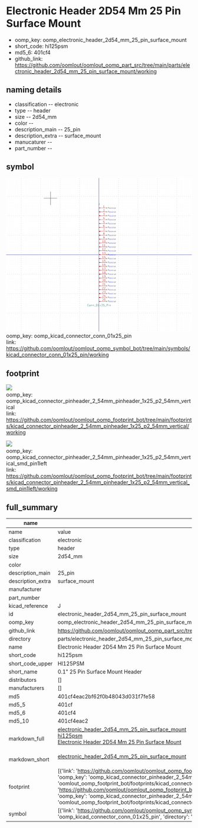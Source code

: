 # Electronic Header 2D54 Mm 25 Pin Surface Mount

  
* oomp_key: oomp_electronic_header_2d54_mm_25_pin_surface_mount 
* short_code: hi125psm
* md5_6: 401cf4  
* github_link: https://github.com/oomlout/oomlout_oomp_part_src/tree/main/parts/electronic_header_2d54_mm_25_pin_surface_mount/working  
## naming details
* classification -- electronic
* type -- header
* size -- 2d54_mm
* color -- 
* description_main -- 25_pin
* description_extra -- surface_mount
* manucaturer -- 
* part_number -- 



## symbol

![](symbol/0/working/working_600.png)  
oomp_key: oomp_kicad_connector_conn_01x25_pin  
link: https://github.com/oomlout/oomlout_oomp_symbol_bot/tree/main/symbols/kicad_connector_conn_01x25_pin/working  

## footprint

![](footprint/0/working/working_600.png)  
oomp_key: oomp_kicad_connector_pinheader_2_54mm_pinheader_1x25_p2_54mm_vertical  
link: https://github.com/oomlout/oomlout_oomp_footprint_bot/tree/main/footprints/kicad_connector_pinheader_2_54mm_pinheader_1x25_p2_54mm_vertical/working  

![](footprint/0/working/working_600.png)  
oomp_key: oomp_kicad_connector_pinheader_2_54mm_pinheader_1x25_p2_54mm_vertical_smd_pin1left  
link: https://github.com/oomlout/oomlout_oomp_footprint_bot/tree/main/footprints/kicad_connector_pinheader_2_54mm_pinheader_1x25_p2_54mm_vertical_smd_pin1left/working  

## full_summary
| name | value | 
| --- | --- | 
| name | value | 
| classification | electronic | 
| type | header | 
| size | 2d54_mm | 
| color |  | 
| description_main | 25_pin | 
| description_extra | surface_mount | 
| manufacturer |  | 
| part_number |  | 
| kicad_reference | J | 
| id | electronic_header_2d54_mm_25_pin_surface_mount | 
| oomp_key | oomp_electronic_header_2d54_mm_25_pin_surface_mount | 
| github_link | https://github.com/oomlout/oomlout_oomp_part_src/tree/main/parts/electronic_header_2d54_mm_25_pin_surface_mount/working | 
| directory | parts/electronic_header_2d54_mm_25_pin_surface_mount | 
| name | Electronic Header 2D54 Mm 25 Pin Surface Mount | 
| short_code | hi125psm | 
| short_code_upper | HI125PSM | 
| short_name | 0.1" 25 Pin Surface Mount Header | 
| distributors | [] | 
| manufacturers | [] | 
| md5 | 401cf4eac2bf62f0b48043d031f7fe58 | 
| md5_5 | 401cf | 
| md5_6 | 401cf4 | 
| md5_10 | 401cf4eac2 | 
| markdown_full | [electronic_header_2d54_mm_25_pin_surface_mount](https://github.com/oomlout/oomlout_oomp_part_src/tree/main/parts/electronic_header_2d54_mm_25_pin_surface_mount/working)<br>[hi125psm](https://github.com/oomlout/oomlout_oomp_part_src/tree/main/parts/electronic_header_2d54_mm_25_pin_surface_mount/working)<br>[Electronic Header 2D54 Mm 25 Pin Surface Mount](https://github.com/oomlout/oomlout_oomp_part_src/tree/main/parts/electronic_header_2d54_mm_25_pin_surface_mount/working)<br><br> | 
| markdown_short | [electronic_header_2d54_mm_25_pin_surface_mount](https://github.com/oomlout/oomlout_oomp_part_src/tree/main/parts/electronic_header_2d54_mm_25_pin_surface_mount/working)<br><br> | 
| footprint | [{'link': 'https://github.com/oomlout/oomlout_oomp_footprint_bot/tree/main/foootprntss/kicad_connector_pinheader_2_54mm_pinheader_1x25_p2_54mm_vertical', 'oomp_key': 'oomp_kicad_connector_pinheader_2_54mm_pinheader_1x25_p2_54mm_vertical', 'directory': 'oomlout_oomp_footprint_bot/footprints/kicad_connector_pinheader_2_54mm_pinheader_1x25_p2_54mm_vertical//working/working.kicad_mod'}, {'link': 'https://github.com/oomlout/oomlout_oomp_footprint_bot/tree/main/foootprntss/kicad_connector_pinheader_2_54mm_pinheader_1x25_p2_54mm_vertical_smd_pin1left', 'oomp_key': 'oomp_kicad_connector_pinheader_2_54mm_pinheader_1x25_p2_54mm_vertical_smd_pin1left', 'directory': 'oomlout_oomp_footprint_bot/footprints/kicad_connector_pinheader_2_54mm_pinheader_1x25_p2_54mm_vertical_smd_pin1left//working/working.kicad_mod'}] | 
| symbol | [{'link': 'https://github.com/oomlout/oomlout_oomp_symbol_bot/tree/main/symbols/kicad_connector_conn_01x25_pin', 'oomp_key': 'oomp_kicad_connector_conn_01x25_pin', 'directory': 'oomlout_oomp_symbol_bot/symbols/kicad_connector_conn_01x25_pin//working/working.kicad_sym'}] | 
